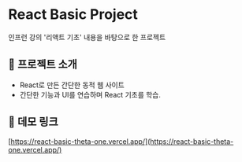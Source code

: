 # React Basic Project

인프런 강의 '리액트 기초' 내용을 바탕으로 한 프로젝트

## 🚀 프로젝트 소개

- React로 만든 간단한 동적 웹 사이트
- 간단한 기능과 UI를 연습하며 React 기초를 학습.

## 🔗 데모 링크

[https://react-basic-theta-one.vercel.app/](https://react-basic-theta-one.vercel.app/)
